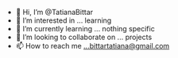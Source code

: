 - 👋 Hi, I’m @TatianaBittar
- 👀 I’m interested in ... learning 
- 🌱 I’m currently learning ... nothing specific
- 💞️ I’m looking to collaborate on ... projects
- 📫 How to reach me ...bittartatiana@gmail.com

<!---
TatianaBittar/TatianaBittar is a ✨ special ✨ repository because its `README.md` (this file) appears on your GitHub profile.
You can click the Preview link to take a look at your changes.
--->
